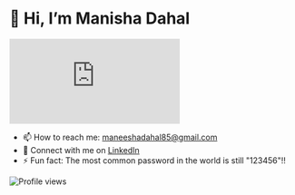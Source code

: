 

# 👋 Hi, I’m Manisha Dahal

![Cute Love Swirl Around Cat](https://gifdb.com/gif/cute-love-swirl-around-cat-9c27zdppmrnmzx4c.html)

- 📫 How to reach me: [maneeshadahal85@gmail.com](mailto:maneeshadahal85@gmail.com)
- 💼 Connect with me on [LinkedIn](https://www.linkedin.com/in/manisha-dahal/)
- ⚡ Fun fact: The most common password in the world is still "123456"!!

![Profile views](https://komarev.com/ghpvc/?username=manishaaaaaaaa&color=E6E6FA&style=flat-square)




<!---
manishaaaaaaaa/manishaaaaaaaa is a ✨ special ✨ repository because its `README.md` (this file) appears on your GitHub profile.
You can click the Preview link to take a look at your changes.
--->
